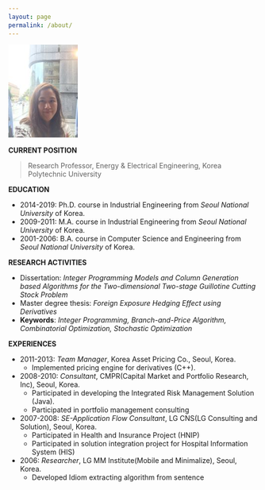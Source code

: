 ```yaml
---
layout: page
permalink: /about/
---
```

<!--title: "About" -->

<img src="/images/suekwon.png" class="left" />

**CURRENT POSITION** 
> Research Professor, Energy & Electrical Engineering, Korea Polytechnic University


<!--#### EDUCATION-->
**EDUCATION**
- 2014-2019: Ph.D. course in Industrial Engineering from *Seoul National University* of Korea.
- 2009-2011: M.A. course in Industrial Engineering from *Seoul National University* of Korea.
- 2001-2006: B.A. course in Computer Science and Engineering from *Seoul National University* of Korea.


**RESEARCH ACTIVITIES**
- Dissertation: *Integer Programming Models and Column Generation based Algorithms for the Two-dimensional Two-stage Guillotine Cutting Stock Problem*
- Master degree thesis: *Foreign Exposure Hedging Effect using Derivatives*
- **Keywords**: *Integer Programming, Branch-and-Price Algorithm, Combinatorial Optimization, Stochastic Optimization*


**EXPERIENCES**
- 2011-2013: *Team Manager*, Korea Asset Pricing Co., Seoul, Korea.
     - Implemented pricing engine for derivatives (C++).
- 2008-2010: *Consultant*, CMPR(Capital Market and Portfolio Research, Inc), Seoul, Korea.
     - Participated in developing the Integrated Risk Management Solution (Java).
     - Participated in portfolio management consulting 
- 2007-2008: *SE-Application Flow Consultant*, LG CNS(LG Consulting and Solution), Seoul, Korea.
     - Participated in Health and Insurance Project (HNIP)
     - Participated in solution integration project for Hospital Information System (HIS)
- 2006: *Researcher*, LG MM Institute(Mobile and Minimalize), Seoul, Korea. 
     - Developed Idiom extracting algorithm from sentence
